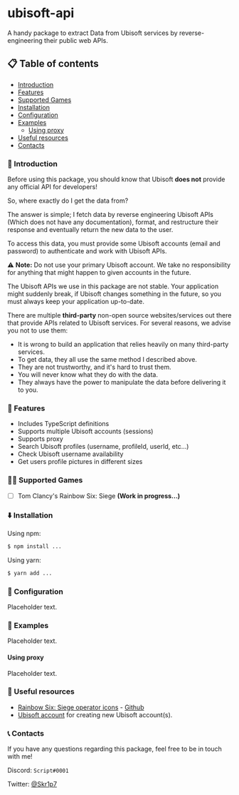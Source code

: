 # ubisoft-api
A handy package to extract Data from Ubisoft services by reverse-engineering their public web APIs.

## 📋 Table of contents
- [Introduction](#-introduction)
- [Features](#-features)
- [Supported Games](#-supported-games)
- [Installation](#️-installation)
- [Configuration](#-configuration)
- [Examples](#-examples)
    - [Using proxy](#using-proxy)
- [Useful resources](#-useful-resources)
- [Contacts](#-contacts)

### 📝 Introduction
Before using this package, you should know that Ubisoft **does not** provide any official API for developers!

So, where exactly do I get the data from?

The answer is simple; I fetch data by reverse engineering Ubisoft APIs (Which does not have any documentation), format, and restructure their response and eventually return the new data to the user.

To access this data, you must provide some Ubisoft accounts (email and password) to authenticate and work with Ubisoft APIs.

⚠️ **Note:**
Do not use your primary Ubisoft account. We take no responsibility for anything that might happen to given accounts in the future.

The Ubisoft APIs we use in this package are not stable. Your application might suddenly break, if Ubisoft changes something in the future, so you must always keep your application up-to-date.

There are multiple **third-party** non-open source websites/services out there that provide APIs related to Ubisoft services. For several reasons, we advise you not to use them:
- It is wrong to build an application that relies heavily on many third-party services.
- To get data, they all use the same method I described above.
- They are not trustworthy, and it's hard to trust them.
- You will never know what they do with the data.
- They always have the power to manipulate the data before delivering it to you.


### 🚀 Features
- Includes TypeScript definitions
- Supports multiple Ubisoft accounts (sessions)
- Supports proxy
- Search Ubisoft profiles (username, profileId, userId, etc...)
- Check Ubisoft username availability
- Get users profile pictures in different sizes


### 💪🏻 Supported Games
- [ ] Tom Clancy's Rainbow Six: Siege **(Work in progress...)**


### ⬇️ Installation
Using npm:
```bash
$ npm install ...
```

Using yarn:
```bash
$ yarn add ...
```

### 🔧 Configuration
Placeholder text.


### 📖 Examples
Placeholder text.


#### Using proxy
Placeholder text.


### 🔗 Useful resources
- [Rainbow Six: Siege operator icons](https://r6operators.marcopixel.eu/) - [Github](https://github.com/marcopixel/r6operators)
- [Ubisoft account](https://account.ubisoft.com/) for creating new Ubisoft account(s).


### 📞 Contacts
If you have any questions regarding this package, feel free to be in touch with me!

Discord: `Script#0001`

Twitter: [@Skr1p7](https://twitter.com/intent/user?screen_name=Skr1p7)